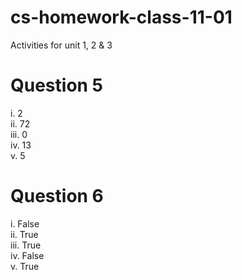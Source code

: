 # cs-homework-class-11-01
Activities for unit 1, 2 &amp; 3

# Question 5
i. 2  
ii. 72  
iii. 0  
iv. 13  
v. 5  

# Question 6
i. False  
ii. True  
iii. True  
iv. False  
v. True  
